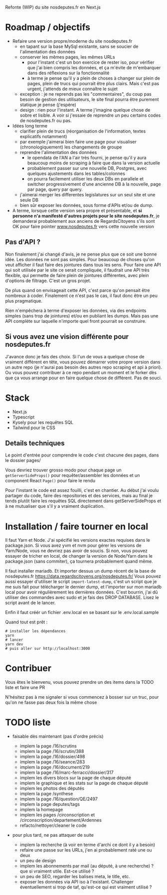 Refonte (WIP) du site nosdeputes.fr en Next.js

# Roadmap / objectifs

- Refaire une version propre/moderne du site nosdeputes.fr
  - en tapant sur la base MySql existante, sans se soucier de l'alimentation des données
  - conserver les mêmes pages, les mêmes URLs
    - pour l'instant c'est un bon exercice de rester iso, pour vérifier que j'ai bien compris les données, et ça m'évite de m'embarquer dans des réflexions sur la fonctionnalité
    - à terme je pense qu'il y a plein de choses à changer sur plein de pages, plein de trucs qui pourrait être plus clairs. Mais c'est pas urgent, j'attends de mieux connaître le sujet
  - exception : je ne reprends pas les "commentaires", du coup pas besoin de gestion des utilisateurs, le site final pourra être purement statique je pense (j'espère)
  - design : rien pour l'instant. A terme j'imagine quelque chose de sobre et lisible. A voir si j'essaie de reprendre un peu certains codes de nosdeputes.fr ou pas.
- Idées long terme
  - clarifier plein de trucs (réorganisation de l'information, textes explicatifs notamment)
  - par exemple j'aimerai bien faire une page pour visualiser (chronologiquement) les changements de groupe
  - reprendre l'alimentation des données
    - le opendata de l'AN a l'air très fourni, je pense qu'il y aura beaucoup moins de scraping à faire que dans la version actuelle
    - probablement passer sur une nouvelle DB, Postgres, avec quelques ajustements dans les tables/colonnes
    - on pourra facilement utiliser les deux DBs en parallele et switcher progressivement d'une ancienne DB à la nouvelle, page par page, query par query.
  - j'aimerai merger les differentes legislatures sur un seul site et une seule DB
  - bien sûr exposer les données, sous forme d'APIs et/ou de dump.
- A terme, lorsque cette version sera propre et présentable, et **si personne n'a manifesté d'autres projets pour le site nosdeputes.fr**, je demanderai probablement aux anciens de RegardsCitoyens s'ils sont OK pour faire pointer www.nosdeputes.fr vers cette nouvelle version

## Pas d'API ?

Non finalement j'ai changé d'avis, je ne pense plus que ce soit une bonne idée. Les données ne sont pas simples. Pour beaucoup de choses qu'on veut afficher il faut faire des jointures dans tous les sens. Pour faire une API qui soit utilisée par le site ce serait compliquée, il faudrait une API très flexible, qui permette de faire plein de jointures différentes, avec plein d'options de filtrage. C'est un gros projet.

De plus quand on envisageait cette API, c'est parce qu'on pensait être nombreux à coder. Finalement ce n'est pas le cas, il faut donc être un peu plus pragmatique.

Rien n'empêchera à terme d'exposer les données, via des endpoints simples (sans trop de jointures) et/ou en publiant les dumps. Mais pas une API complète sur laquelle n'importe quel front pourrait se construire.

## Si vous avez une vision différente pour nosdeputes.fr

J'avance donc je fais des choix. Si l'un de vous a quelque chose de vraiment différent en tête, vous pouvez démarrer votre propre version dans un autre repo (je n'aurai pas besoin des autres repo scraping et api à priori). Ou vous pouvez contribuer à ce repo pendant un moment et le forker dès que ça vous arrange pour en faire quelque chose de différent. Pas de souci.

# Stack

- Next.js
- Typescript
- Kysely pour les requêtes SQL
- Tailwind pour le CSS

## Details techniques

Le point d'entrée pour comprendre le code c'est chacune des pages, dans le dossier pages/

Vous devriez trouver grosso modo pour chaque page un `getServerSideProps()` pour requêter/assembler les données et un component React `Page()` pour faire le rendu

Pour l'instant le code est assez fouilli, c'est en chantier. Au début j'ai voulu partager du code, faire des repositories et des services, mais au final je tends plutôt faire les requêtes SQL directement dans getServerSideProps et à ne mutualiser que s'il y a vraiment duplication.

# Installation / faire tourner en local

Il faut Yarn et Node. J'ai spécifié les versions exactes requises dans le package.json. Si vous avez yvm et nvm pour gérer les versions de Yarn/Node, vous ne devriez pas avoir de soucis. Si non, vous pouvez essayer de tricher en local, de changer la version de Node/Yarn dans le package.json (sans commiter), ça tournera probablement quand même.

Il faut installer mariadb. Et importer dessus un dump récent de la base de nosdeputes.fr https://data.regardscitoyens.org/nosdeputes.fr/ Vous pouvez aussi essayer d'utiliser le script `import-latest-dump`, c'est un script que je me suis fait pour télécharger le dernier dump, et l'importer sur mon mariadb local pour avoir régulièrement les dernières données. C'est bourrin, j'ai dû utiliser des commandes avec sudo et je fais des DROP DATABASE. Lisez le script avant de le lancer.

Enfin il faut créér un fichier .env.local en se basant sur le .env.local.sample

Quand tout est prêt :

    # installer les dépendances
    yarn
    # lancer
    yarn dev
    # puis aller sur http://localhost:3000

# Contribuer

Vous êtes le bienvenu, vous pouvez prendre un des items dans la TODO liste et faire une PR

N'hésitez pas à me signaler si vous commencez à bosser sur un truc, pour qu'on ne fasse pas deux fois la même chose

# TODO liste

- faisable dès maintenant (pas d'ordre précis)

  - implem la page /16/scrutins
  - implem la page /16/scrutin/388
  - implem la page /16/dossier/498
  - implem la page /16/seance/283
  - implem la page /16/document/219
  - implem la page /16/marc-ferracci/dossier/317
  - implem les divers blocs sur la page de chaque député
  - implem le graphique et les stats sur la page de chaque député
  - implem les photos des députés
  - implem la page /synthese
  - implem la page /16/question/QE/2497
  - implem la page deputes/tags
  - implem la homepage
  - implem les pages /circonscription et /circonscription/departement/Ardennes
  - refacto/nettoyer/cleaner le code

- pour plus tard, ne pas attaquer de suite
  - implem la recherche (à voir en terme d'archi ce dont il y a besoin)
  - refaire une passe sur les URLs, j'en ai probablement raté une ou deux
  - un peu de design
  - implem les abonnements par mail (au député, à une recherche) ? que si vraiment utile. Est-ce utilisé ?
  - un peu de SEO, regarder les balises meta, le title, etc.
  - exposer les données via API iso à l'existant. Challenger éventuellement si trop de taf, qu'est-ce qui est vraiment utilisé ?
